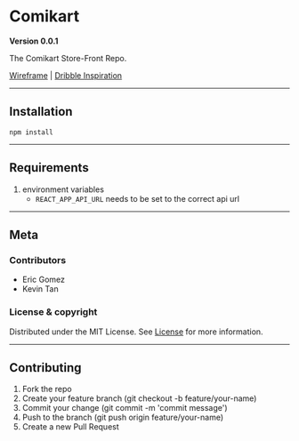 # Comikart

**Version 0.0.1**

The Comikart Store-Front Repo.

[Wireframe](https://balsamiq.cloud/sxix1o6/ple75dg) | [Dribble Inspiration](https://dribbble.com/shots/5712308-Comic-Books-Online-Store)

---

## Installation

```
npm install
```

---

## Requirements

1. environment variables
   - `REACT_APP_API_URL` needs to be set to the correct api url

---

## Meta

### Contributors

- Eric Gomez
- Kevin Tan

### License & copyright

Distributed under the MIT License. See [License](https://opensource.org/licenses/MIT) for more information.

---

## Contributing

1. Fork the repo
2. Create your feature branch (git checkout -b feature/your-name)
3. Commit your change (git commit -m 'commit message')
4. Push to the branch (git push origin feature/your-name)
5. Create a new Pull Request
